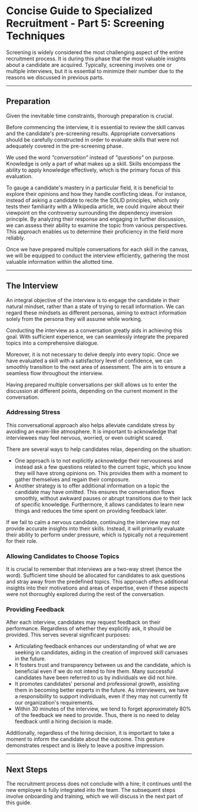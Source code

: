 # Concise Guide to Specialized Recruitment - Part 5: Screening Techniques
Screening is widely considered the most challenging aspect of the entire recruitment process. It is during this phase that the most valuable insights about a candidate are acquired. Typically, screening involves one or multiple interviews, but it is essential to minimize their number due to the reasons we discussed in previous parts.

---

## Preparation
Given the inevitable time constraints, thorough preparation is crucial.

Before commencing the interview, it is essential to review the skill canvas and the candidate's pre-screening results. Appropriate conversations should be carefully constructed in order to evaluate skills that were not adequately covered in the pre-screening phase.

We used the word *"conversation"* instead of *"questions"* on purpose. Knowledge is only a part of what makes up a skill. Skills encompass the ability to apply knowledge effectively, which is the primary focus of this evaluation. 

To gauge a candidate's mastery in a particular field, it is beneficial to explore their opinions and how they handle conflicting ideas. For instance, instead of asking a candidate to recite the SOLID principles, which only tests their familiarity with a Wikipedia article, we could inquire about their viewpoint on the controversy surrounding the dependency inversion principle. By analyzing their response and engaging in further discussion, we can assess their ability to examine the topic from various perspectives. This approach enables us to determine their proficiency in the field more reliably.

Once we have prepared multiple conversations for each skill in the canvas, we will be equipped to conduct the interview efficiently, gathering the most valuable information within the allotted time.

---

## The Interview
An integral objective of the interview is to engage the candidate in their natural mindset, rather than a state of trying to recall information. We can regard these mindsets as different personas, aiming to extract information solely from the persona they will assume while working.

Conducting the interview as a conversation greatly aids in achieving this goal. With sufficient experience, we can seamlessly integrate the prepared topics into a comprehensive dialogue.

Moreover, it is not necessary to delve deeply into every topic. Once we have evaluated a skill with a satisfactory level of confidence, we can smoothly transition to the next area of assessment. The aim is to ensure a seamless flow throughout the interview.

Having prepared multiple conversations per skill allows us to enter the discussion at different points, depending on the current moment in the conversation.

### Addressing Stress
This conversational approach also helps alleviate candidate stress by avoiding an exam-like atmosphere. It is important to acknowledge that interviewees may feel nervous, worried, or even outright scared.

There are several ways to help candidates relax, depending on the situation:

- One approach is to not explicitly acknowledge their nervousness and instead ask a few questions related to the current topic, which you know they will have strong opinions on. This provides them with a moment to gather themselves and regain their composure.
- Another strategy is to offer additional information on a topic the candidate may have omitted. This ensures the conversation flows smoothly, without awkward pauses or abrupt transitions due to their lack of specific knowledge. Furthermore, it allows candidates to learn new things and reduces the time spent on providing feedback later.

If we fail to calm a nervous candidate, continuing the interview may not provide accurate insights into their skills. Instead, it will primarily evaluate their ability to perform under pressure, which is typically not a requirement for their role.

### Allowing Candidates to Choose Topics
It is crucial to remember that interviews are a two-way street (hence the word). Sufficient time should be allocated for candidates to ask questions and stray away from the predefined topics. This approach offers additional insights into their motivations and areas of expertise, even if these aspects were not thoroughly explored during the rest of the conversation.

### Providing Feedback
After each interview, candidates may request feedback on their performance. Regardless of whether they explicitly ask, it should be provided. This serves several significant purposes:

- Articulating feedback enhances our understanding of what we are seeking in candidates, aiding in the creation of improved skill canvases in the future.
- It fosters trust and transparency between us and the candidate, which is beneficial even if we do not intend to hire them. Many successful candidates have been referred to us by individuals we did not hire.
- It promotes candidates' personal and professional growth, assisting them in becoming better experts in the future. As interviewers, we have a responsibility to support individuals, even if they may not currently fit our organization's requirements.
- Within 30 minutes of the interview, we tend to forget approximately 80% of the feedback we need to provide. Thus, there is no need to delay feedback until a hiring decision is made.

Additionally, regardless of the hiring decision, it is important to take a moment to inform the candidate about the outcome. This gesture demonstrates respect and is likely to leave a positive impression.

---

## Next Steps
The recruitment process does not conclude with a hire; it continues until the new employee is fully integrated into the team. The subsequent steps involve onboarding and training, which we will discuss in the next part of this guide.